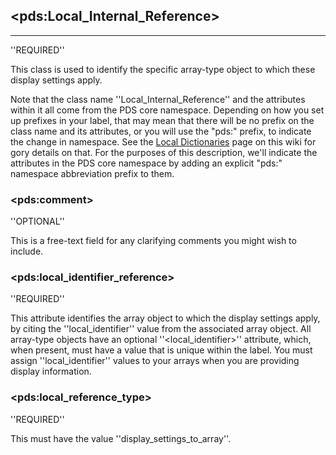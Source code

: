 ## &lt;pds:Local_Internal_Reference&gt; 
----
''REQUIRED''

This class is used to identify the specific array-type object to which these display settings apply.

Note that the class name ''Local_Internal_Reference'' and the attributes within it all come from the PDS core namespace. Depending on how you set up prefixes in your label, that may mean that there will be no prefix on the class name and its attributes, or you will use the "pds:" prefix, to indicate the change in namespace. See the [Local Dictionaries](https://sbnwiki.astro.umd.edu/wiki/Using_Local_Dictionaries) page on this wiki for gory details on that.  For the purposes of this description, we'll indicate the attributes in the PDS core namespace by adding an explicit "pds:" namespace abbreviation prefix to them.

### &lt;pds:comment&gt; 



''OPTIONAL''

This is a free-text field for any clarifying comments you might wish to include.

### &lt;pds:local_identifier_reference&gt; 



''REQUIRED''

This attribute identifies the array object to which the display settings apply, by citing the ''local_identifier'' value from the associated array object. All array-type objects have an optional ''&lt;local_identifier&gt;'' attribute, which, when present, must have a value that is unique within the label.  You must assign ''local_identifier'' values to your arrays when you are providing display information. 

### &lt;pds:local_reference_type&gt; 


 
''REQUIRED''

This must have the value ''display_settings_to_array''.